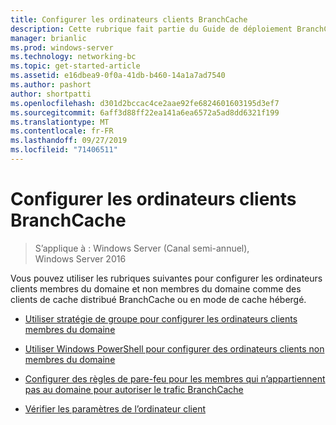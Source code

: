 ```yaml
---
title: Configurer les ordinateurs clients BranchCache
description: Cette rubrique fait partie du Guide de déploiement BranchCache pour Windows Server 2016, qui montre comment déployer BranchCache en mode de cache distribué et hébergé pour optimiser l’utilisation de la bande passante WAN dans les filiales.
manager: brianlic
ms.prod: windows-server
ms.technology: networking-bc
ms.topic: get-started-article
ms.assetid: e16dbea9-0f0a-41db-b460-14a1a7ad7540
ms.author: pashort
author: shortpatti
ms.openlocfilehash: d301d2bccac4ce2aae92fe6824601603195d3ef7
ms.sourcegitcommit: 6aff3d88ff22ea141a6ea6572a5ad8dd6321f199
ms.translationtype: MT
ms.contentlocale: fr-FR
ms.lasthandoff: 09/27/2019
ms.locfileid: "71406511"
---
```

# <a name="configure-branchcache-client-computers"></a>Configurer les ordinateurs clients BranchCache

>S’applique à : Windows Server (Canal semi-annuel), Windows Server 2016

Vous pouvez utiliser les rubriques suivantes pour configurer les ordinateurs clients membres du domaine et non membres du domaine comme des clients de cache distribué BranchCache ou en mode de cache hébergé.  
  
-   [Utiliser stratégie de groupe pour configurer les ordinateurs clients membres du domaine](../../branchcache/deploy/Use-Group-Policy-to-Configure-Domain-Member-Client-Computers.md)  
  
-   [Utiliser Windows PowerShell pour configurer des ordinateurs clients non membres du domaine](../../branchcache/deploy/Use-Windows-PowerShell-to-Configure-Non-Domain-Member-Client-Computers.md)  
  
-   [Configurer des règles de pare-feu pour les membres qui n’appartiennent pas au domaine pour autoriser le trafic BranchCache](../../branchcache/deploy/Configure-Firewall-Rules-for-Non-Domain-Members-to-Allow-BranchCache-Traffic.md)  
  
-   [Vérifier les paramètres de l’ordinateur client](../../branchcache/deploy/Verify-Client-Computer-Settings.md)  
  


